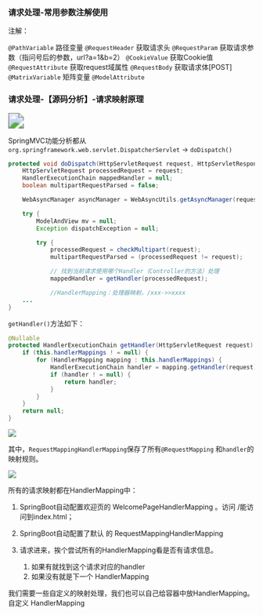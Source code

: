 ### 请求处理-常用参数注解使用

注解：

`@PathVariable`  	路径变量
`@RequestHeader` 	获取请求头
`@RequestParam` 	获取请求参数（指问号后的参数，url?a=1&b=2）
`@CookieValue` 	获取Cookie值
`@RequestAttribute` 	获取request域属性
`@RequestBody` 	获取请求体[POST]
`@MatrixVariable` 	矩阵变量
`@ModelAttribute`



### 请求处理-【源码分析】-请求映射原理

<img src="https://img-blog.csdnimg.cn/20210205005703527.png#pic_center" style="zoom:200%;" />

SpringMVC功能分析都从 `org.springframework.web.servlet.DispatcherServlet` -> `doDispatch()`

```java
protected void doDispatch(HttpServletRequest request, HttpServletResponse response) throws Exception {
    HttpServletRequest processedRequest = request;
    HandlerExecutionChain mappedHandler = null;
    boolean multipartRequestParsed = false;

    WebAsyncManager asyncManager = WebAsyncUtils.getAsyncManager(request);

    try {
        ModelAndView mv = null;
        Exception dispatchException = null;

        try {
            processedRequest = checkMultipart(request);
            multipartRequestParsed = (processedRequest != request);

            // 找到当前请求使用哪个Handler（Controller的方法）处理
            mappedHandler = getHandler(processedRequest);

            //HandlerMapping：处理器映射。/xxx->>xxxx
    ...
}

```

`getHandler()`方法如下：

```java
@Nullable
protected HandlerExecutionChain getHandler(HttpServletRequest request) throws Exception {
    if (this.handlerMappings ! = null) {
        for (HandlerMapping mapping : this.handlerMappings) {
            HandlerExecutionChain handler = mapping.getHandler(request);
            if (handler ! = null) {
                return handler;
            }
        }
    }
    return null;
}

```

![](https://img-blog.csdnimg.cn/20210205005802305.png?x-oss-process=image/watermark,type_ZmFuZ3poZW5naGVpdGk,shadow_10,text_aHR0cHM6Ly9ibG9nLmNzZG4ubmV0L3UwMTE4NjMwMjQ=,size_16,color_FFFFFF,t_70#pic_center)

其中，`RequestMappingHandlerMapping`保存了所有`@RequestMapping` 和`handler`的映射规则。

<img src="https://img-blog.csdnimg.cn/20210205005926474.png?x-oss-process=image/watermark,type_ZmFuZ3poZW5naGVpdGk,shadow_10,text_aHR0cHM6Ly9ibG9nLmNzZG4ubmV0L3UwMTE4NjMwMjQ=,size_16,color_FFFFFF,t_70#pic_center"  />

所有的请求映射都在HandlerMapping中：

1. SpringBoot自动配置欢迎页的 WelcomePageHandlerMapping 。访问 /能访问到index.html；

2. SpringBoot自动配置了默认 的 RequestMappingHandlerMapping

3. 请求进来，挨个尝试所有的HandlerMapping看是否有请求信息。
   1. 如果有就找到这个请求对应的handler
   2. 如果没有就是下一个 HandlerMapping

我们需要一些自定义的映射处理，我们也可以自己给容器中放HandlerMapping。自定义 HandlerMapping

